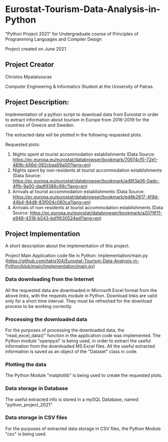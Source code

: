 #  Eurostat-Tourism-Data-Analysis-in-Python
"Python Project 2021" for Undergraduate course of Principles of Programming Languages and Compiler Design 

[comment]: <> (- CEID_NY132, University of Patras)

Project created on June 2021.

## Project Creator
Christos Mpalatsouras

Computer Engineering & Informatics Student at the University of Patras.

## Project Description:

Implementation of a python script to download data from Eurostat in order to extract information about tourism in Europe from 2016-2019 for the countries of Greece and Sweden.

The extracted data will be plotted in the following requested plots.

Requested plots:
1. Nights spent at tourist accommodation establishments (Data Source: https://ec.europa.eu/eurostat/databrowser/bookmark/70974cf5-72e1-489b-b56d-092cbaa59a00?lang=en)
2. Nights spent by non-residents at tourist accommodation establishments (Data Source: https://ec.europa.eu/eurostat/databrowser/bookmark/ad9f3a06-0adc-4ffb-9a00-dadf9386c99c?lang=en)
3. Arrivals at tourist accommodation establishments (Data Source: https://ec.europa.eu/eurostat/databrowser/bookmark/ed4b2617-4f9d-44b4-84d8-83f004c060ca?lang=en)
4. Arrivals of non-residents at tourist accommodation establishments (Data Source: https://ec.europa.eu/eurostat/databrowser/bookmark/a2079f11-e948-4318-b543-bd1f630524ed?lang=en)

## Project Implementation
A short description about the implementation of this project.

Project Main Application code file in Python: Implementation/main.py (https://github.com/takis104/Eurostat-Tourism-Data-Analysis-in-Python/blob/main/Implementation/main.py)

### Data downloading from the Internet
All the requested data are downloaded in Microsoft Excel format from the above links, with the requests module in Python.
Download links are valid only for a short time interval. They must be refreshed for the download process to be working correctly.

### Processing the downloaded data
For the purposes of processing the downloaded data, the "read_excel_data()" function in the application code was implemented.
The Python module "openpyxl" is being used, in order to extract the useful information from the downloaded MS Excel files.
All the useful extracted information is saved as an object of the "Dataset" class in code.

### Plotting the data
The Python Module "matplotlib" is being used to create the requested plots.

### Data storage in Database
The useful extracted info is stored in a mySQL Database, named "python_project_2021".

### Data storage in CSV files
For the purposes of extracted data storage in CSV files, the Python Module "csv" is being used.
